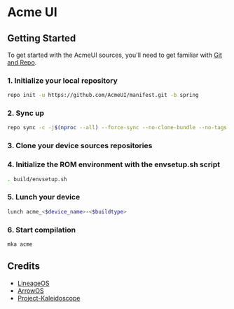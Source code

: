 # Acme UI

## Getting Started

To get started with the AcmeUI sources, you'll need to get
familiar with [Git and Repo](https://source.android.com/setup/build/downloading).

### 1. Initialize your local repository
```bash
repo init -u https://github.com/AcmeUI/manifest.git -b spring
```

### 2. Sync up
```bash
repo sync -c -j$(nproc --all) --force-sync --no-clone-bundle --no-tags
```

### 3. Clone your device sources repositories

### 4. Initialize the ROM environment with the envsetup.sh script
```bash
. build/envsetup.sh
```

### 5. Lunch your device
```bash
lunch acme_<$device_name>-<$buildtype>
```

### 6. Start compilation
```bash
mka acme
```

## Credits
- [LineageOS](https://github.com/LineageOS)
- [ArrowOS](https://github.com/ArrowOS)
- [Project-Kaleidoscope](https://github.com/Project-Kaleidoscope)
